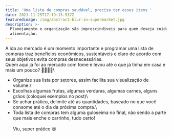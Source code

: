```yaml
---
title: 'Uma lista de compras saudável, precisa ter esses itens '
date: 2021-11-25T17:19:13.537Z
featuredimage: /img/abstract-blur-in-supermarket.jpg
description: >-
  Planejamento e organização são imprescindíveis para quem deseja cuidar da
  alimentação.
---
```

A ida ao mercado é um momento importante e programar uma lista de compras traz benefícios econômicos, sustentáveis e claro de acordo com seus objetivos evita compras desnecessárias.\
Quem aqui já foi ao mercado com fome e levou até o que já tinha em casa e mais um pouco? 🙋‍♀️🙋‍♀️\
- Organize sua lista por setores, assim facilita sua visualização de volume.\
- Escolhas algumas frutas, algumas verduras, algumas carnes, alguns grãos (coloquei exemplos no post)\
- Se achar prático, delimite até as quantidades, baseado no que você consome até o dia da próxima compra.\
- Toda lista de compras tem alguma guloseima no final, não sendo a parte que mais enche o carrinho, tudo certo!\
\
Viu, super prático 😉
